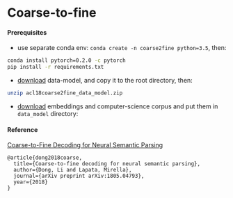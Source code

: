 # Coarse-to-fine

#### Prerequisites

- use separate conda env: `conda create -n coarse2fine python=3.5`, then:
```sh
conda install pytorch=0.2.0 -c pytorch 
pip install -r requirements.txt
```

- [download](https://drive.google.com/file/d/18oMNo4yC01gwMjHcfmE-_G5qE7X5SLYt/view?usp=sharing) data-model, and copy it to the root directory, then:

```sh
unzip acl18coarse2fine_data_model.zip
```

- [download](https://drive.google.com/open?id=1eWmnnDRWhv3YQYN5s3pecWqVCkj1btTK) embeddings and computer-science corpus and put them in `data_model` directory:

#### Reference

[Coarse-to-Fine Decoding for Neural Semantic Parsing](http://homepages.inf.ed.ac.uk/s1478528/acl18-coarse2fine.pdf)
```
@article{dong2018coarse,
  title={Coarse-to-fine decoding for neural semantic parsing},
  author={Dong, Li and Lapata, Mirella},
  journal={arXiv preprint arXiv:1805.04793},
  year={2018}
}
```